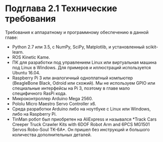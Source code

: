 # Подглава 2.1 Технические требования

Требования к аппаратному и программному обеспечению в данной главе:

* Python 2.7 или 3.5, с NumPy, SciPy, Matplotlib, и установленный scikit-learn.
* ROS Kinetic Kame.
* ПК для разработки под управлением Linux или виртуальная машина под Linux в Windows. Для примеров и иллюстраций используется Ubuntu 16.04.
* Raspberry Pi 3 или аналогичный одноплатный компьютер \(BeagleBone Black, Odroid или схожий\). Мы не используем GPIO или специальные интерфейсы на Pi 3, поэтому в главе мало специфичного RasPi кода.
* Микроконтроллер Arduino Mega 2560.
* Pololu Micro Maestro Servo Controller x6.
* Среда разработки Arduino либо на ноутбуке с Linux или Windows, либо на Raspberry Pi.
* TinMan робот был приобретен на AliExpress и назывался \*Track Cars Creeper Truck Crawler Kits with 6DOF Robot Arm and 6PCS MG1501 Servos Robo-Soul TK-6A\*. Он пришел без инструкций и большого количества дополнительных деталей.

